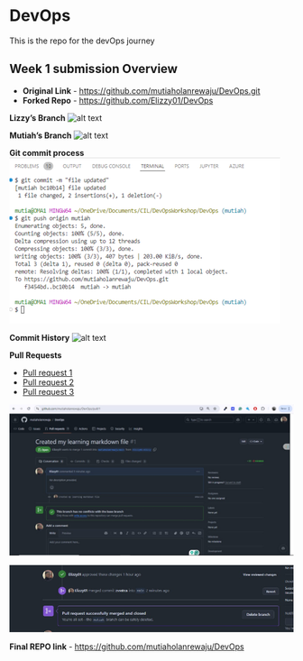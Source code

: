 # DevOps
This is the repo for the devOps journey

## Week 1 submission Overview

- **Original Link** - https://github.com/mutiaholanrewaju/DevOps.git
- **Forked Repo** - https://github.com/Elizzy01/DevOps

**Lizzy’s Branch**
![alt text](../images/image-2.png) 

**Mutiah’s Branch**
![alt text](../images/image-1.png)

**Git commit process**
![alt text](../images/console_mutiah.png)

**Commit History**
![alt text](../images/image-3.png)

**Pull Requests**

- [Pull request 1](https://github.com/mutiaholanrewaju/DevOps/pull/1)
- [Pull request 2](https://github.com/mutiaholanrewaju/DevOps/pull/2)
- [Pull request 3](https://github.com/mutiaholanrewaju/DevOps/pull/3)

![alt text](../images/image-4.jpg)

![alt text](../images/image-5.jpg)

**Final REPO link** - https://github.com/mutiaholanrewaju/DevOps



